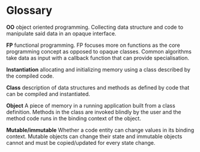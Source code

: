 # Glossary

**OO** object oriented programming. Collecting data structure and code to manipulate said data in an opaque interface.

**FP** functional programming. FP focuses more on functions as the core programming concept as opposed to opaque classes. Common algorithms take data as input with a callback function that can provide specialisation.

**Instantiation** allocating and initializing memory using a class described by the compiled code.

**Class** description of data structures and methods as defined by code that can be compiled and instantiated.

**Object** A piece of memory in a running application built from a class definition. Methods in the class are invoked blindly by the user and the method code runs in the binding context of the object.

**Mutable/immutable** Whether a code entity can change values in its binding context. Mutable objects can change their state and immutable objects cannot and must be copied/updated for every state change.
